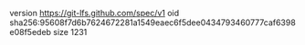 version https://git-lfs.github.com/spec/v1
oid sha256:95608f7d6b7624672281a1549eaec6f5dee0434793460777caf6398e08f5edeb
size 1231
